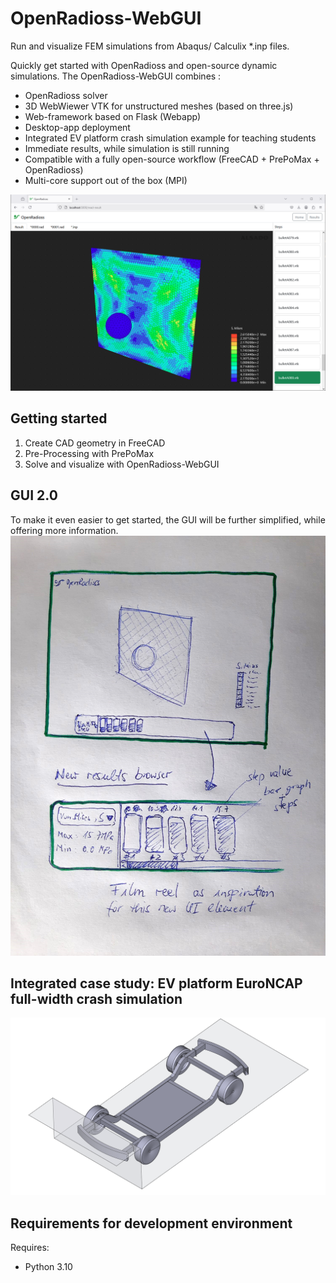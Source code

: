 # OpenRadioss-WebGUI
Run and visualize FEM simulations from Abaqus/ Calculix *.inp files.

Quickly get started with OpenRadioss and open-source dynamic simulations. The OpenRadioss-WebGUI combines :
- OpenRadioss solver
- 3D WebWiewer VTK for unstructured meshes (based on three.js)
- Web-framework based on Flask (Webapp)
- Desktop-app deployment 
- Integrated EV platform crash simulation example for teaching students
- Immediate results, while simulation is still running
- Compatible with a fully open-source workflow (FreeCAD + PrePoMax + OpenRadioss)
- Multi-core support out of the box (MPI)

![openradioss gui](openradioss-2.png)

## Getting started
1. Create CAD geometry in FreeCAD
2. Pre-Processing with PrePoMax
3. Solve and visualize with OpenRadioss-WebGUI

## GUI 2.0
To make it even easier to get started, the GUI will be further simplified, while offering more information.
![new-ui-element-for-simulations-results](new-ui-element-for-simulations-results.jpeg)

## Integrated case study: EV platform EuroNCAP full-width crash simulation
![ev-platform](ev-platform.png)


## Requirements for development environment
Requires:
- Python 3.10


